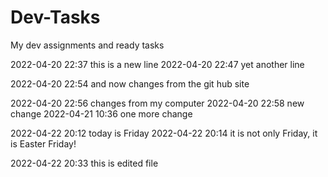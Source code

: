 # Dev-Tasks
My dev assignments and ready tasks

2022-04-20 22:37 this is a new line
2022-04-20 22:47 yet another line

2022-04-20 22:54 and now changes from the git hub site

2022-04-20 22:56 changes from my computer
2022-04-20 22:58 new change
2022-04-21 10:36 one more change

2022-04-22 20:12 today is Friday
2022-04-22 20:14 it is not only Friday, it is Easter Friday!

2022-04-22 20:33 this is edited file
